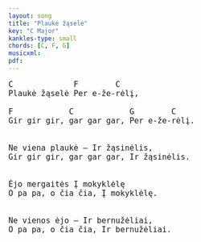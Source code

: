 ```yaml
---
layout: song
title: "Plaukė žąselė"
key: "C Major"
kankles-type: small
chords: [C, F, G]
musicxml:
pdf:
---
```


<pre style="font-size: 1.1em">
C             F        C
Plaukė žąselė Per e-že-rėlį,

F            C            G        C
Gir gir gir, gar gar gar, Per e-že-rėlį.


Ne viena plaukė – Ir žąsinėlis,
Gir gir gir, gar gar gar, Ir žąsinėlis.


Ėjo mergaitės Į mokyklėlę
O pa pa, o čia čia, Į mokyklėlę.


Ne vienos ėjo – Ir bernužėliai,
O pa pa, o čia čia, Ir bernužėliai.
</pre>
